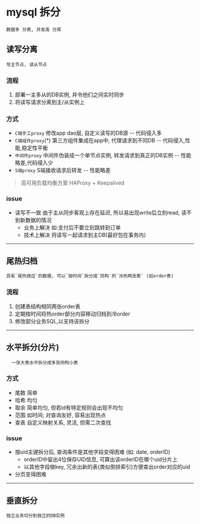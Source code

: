 # mysql 拆分

    数据多 分表, 并发高 分库

## 读写分离

    写主节点, 读从节点

### 流程

1. 部署一主多从的DB实例, 并令他们之间实时同步
2. 将读写请求分离到主/从实例上

### 方式

- `C端手工proxy` 修改app dao层, 自定义读写的DB源 -- 代码侵入多
- `C端组件proxy`(*) 第三方组件集成在app中, 代理请求到不同DB -- 代码侵入,性能,稳定性平衡
- `中间件proxy` 中间件伪装成一个单节点实例, 转发请求到真正的DB实例 -- 性能略差,代码侵入少
- `S端proxy` S端接收请求后转发 -- 性能略差

> 高可用负载均衡方案 HAProxy + Keepalived

### issue

- 读写不一致 由于主从同步客观上存在延迟, 所以易出现write后立刻read, 读不到新数据的情况
  - 业务上解决 如:支付后不要立刻跳转到订单
  - 技术上解决 将读写一起请求到主DB(最好包在事务内)

---

## 尾热归档

    具有`尾热效应`的数据, 可以`按时间`拆分成`同构`的`冷热两张表` (如order表)

### 流程

1. 创建表结构相同两张order表
2. 定期按时间将热order部分内容移动归档到冷order
3. 修改部分业务SQL,以支持该拆分

---

## 水平拆分(分片)

      一张大表水平拆分成多张同构小表

### 方式

- 尾数 简单
- 哈希 均匀
- 取余 简单均匀, 但若id有特定规则会出现不均匀
- 范围 如时间; 对查询友好, 容易出现热点
- 查表 自定义映射关系, 灵活, 但需二次查找

### issue

- 按uid主键拆分后, 查询条件是其他字段变得困难 (如: date, orderID)
  - orderID中留出4位保存UID信息, 可算出该orderID在哪个uid分片上
  - 以其他字段做key, 冗余出新的表(类似倒排索引)方便查出order对应的uid
- 分页变得困难

---

## 垂直拆分

    独立业务切分到独立的DB实例
